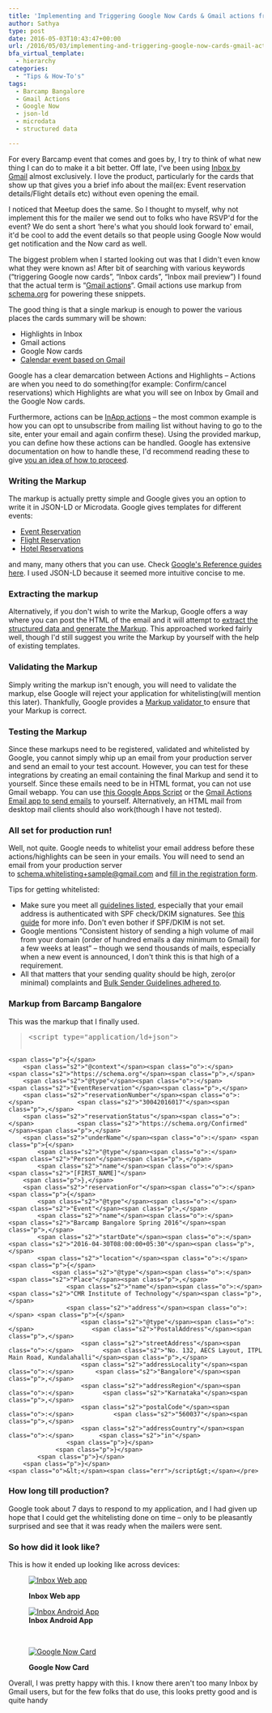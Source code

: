 ```yaml
---
title: 'Implementing and Triggering Google Now Cards & Gmail actions from Email'
author: Sathya
type: post
date: 2016-05-03T10:43:47+00:00
url: /2016/05/03/implementing-and-triggering-google-now-cards-gmail-actions-from-email/
bfa_virtual_template:
  - hierarchy
categories:
  - "Tips & How-To's"
tags:
  - Barcamp Bangalore
  - Gmail Actions
  - Google Now
  - json-ld
  - microdata
  - structured data

---
```

For every Barcamp event that comes and goes by, I try to think of what new thing I can do to make it a bit better. Off late, I've been using <a href="https://www.google.co.in/inbox/" target="_blank">Inbox by Gmail</a> almost exclusively. I love the product, particularly for the cards that show up that gives you a brief info about the mail(ex: Event reservation details/Flight details etc) without even opening the email.

I noticed that Meetup does the same. So I thought to myself, why not implement this for the mailer we send out to folks who have RSVP'd for the event? We do sent a short &#8216;here's what you should look forward to' email, it'd be cool to add the event details so that people using Google Now would get notification and the Now card as well.

The biggest problem when I started looking out was that I didn't even know what they were known as! After bit of searching with various keywords (&#8220;triggering Google now cards&#8221;, &#8220;Inbox cards&#8221;, &#8220;Inbox mail preview&#8221;) I found that the actual term is &#8220;[Gmail actions][1]&#8220;. Gmail actions use markup from <a href="https://schema.org" target="_blank">schema.org</a> for powering these snippets.

<!--more-->

The good thing is that a single markup is enough to power the various places the cards summary will be shown:

  * Highlights in Inbox
  * Gmail actions
  * Google Now cards
  * <a href="https://developers.google.com/gmail/markup/google-calendar#an-event-booking" target="_blank">Calendar event based on Gmail</a>

Google has a clear demarcation between Actions and Highlights &#8211; Actions are when you need to do something(for example: Confirm/cancel reservations) which Highlights are what you will see on Inbox by Gmail and the Google Now cards.

Furthermore, actions can be <a href="https://developers.google.com/gmail/markup/actions/actions-overview#in-app_actions" target="_blank">InApp actions</a> &#8211; the most common example is how you can opt to unsubscribe from mailing list without having to go to the site, enter your email and again confirm these). Using the provided markup, you can define how these actions can be handled. Google has extensive documentation on how to handle these, I'd recommend reading these to give <a href="https://developers.google.com/gmail/markup/actions/handling-action-requests" target="_blank">you an idea of how to proceed</a>.

### Writing the Markup

The markup is actually pretty simple and Google gives you an option to write it in JSON-LD or Microdata. Google gives templates for different events:

  * <a href="https://developers.google.com/gmail/markup/reference/event-reservation#use_cases" target="_blank">Event Reservation</a>
  * <a href="https://developers.google.com/gmail/markup/reference/flight-reservation" target="_blank">Flight Reservation</a>
  * <a href="https://developers.google.com/gmail/markup/reference/hotel-reservation" target="_blank">Hotel Reservations</a>

and many, many others that you can use. Check <a href="https://developers.google.com/gmail/markup/reference/" target="_blank">Google's Reference guides here</a>. I used JSON-LD because it seemed more intuitive concise to me.

### Extracting the markup

Alternatively, if you don't wish to write the Markup, Google offers a way where you can post the HTML of the email and it will attempt to <a href="https://www.google.com/webmasters/markup-helper/u/0/?" target="_blank">extract the structured data and generate the Markup</a>. This approached worked fairly well, though I'd still suggest you write the Markup by yourself with the help of existing templates.

### Validating the Markup

Simply writing the markup isn't enough, you will need to validate the markup, else Google will reject your application for whitelisting(will mention this later). Thankfully, Google provides a <a href="https://www.google.com/webmasters/markup-tester/u/0/" target="_blank">Markup validator </a>to ensure that your Markup is correct.

### Testing the Markup

Since these markups need to be registered, validated and whitelisted by Google, you cannot simply whip up an email from your production server and send an email to your test account. However, you can test for these integrations by creating an email containing the final Markup and send it to yourself. Since these emails need to be in HTML format, you can not use Gmail webapp. You can use <a href="https://developers.google.com/gmail/markup/apps-script-tutorial" target="_blank">this Google Apps Script</a> or the <a href="https://gmail-actions.appspot.com/" target="_blank">Gmail Actions Email app to send emails</a> to yourself. Alternatively, an HTML mail from desktop mail clients should also work(though I have not tested).

### All set for production run!

Well, not quite. Google needs to whitelist your email address before these actions/highlights can be seen in your emails. You will need to send an email from your production server to <schema.whitelisting+sample@gmail.com> and <a href="https://docs.google.com/a/google.com/forms/d/1PA-vjjk3yJF7MLPOVKbIz3MBfhyma2obS8NIZ0JYx8I/viewform?pli=1" target="_blank">fill in the registration form</a>.

Tips for getting whitelisted:

  * Make sure you meet all <a href="https://developers.google.com/gmail/markup/registering-with-google#registration_guidelines" target="_blank">guidelines listed</a>, especially that your email address is authenticated with SPF check/DKIM signatures. See <a href="https://support.google.com/mail/answer/180707?hl=en" target="_blank">this guide</a> for more info. Don't even bother if SPF/DKIM is not set.
  * Google mentions &#8220;Consistent history of sending a high volume of mail from your domain (order of hundred emails a day minimum to Gmail) for a few weeks at least&#8221; &#8211; though we send thousands of mails, especially when a new event is announced, I don't think this is that high of a requirement.
  * All that matters that your sending quality should be high, zero(or minimal) complaints and <a href="https://support.google.com/mail/bin/answer.py?hl=en&answer=81126" target="_blank">Bulk Sender Guidelines adhered to</a>.

### Markup from Barcamp Bangalore

This was the markup that I finally used.

> <pre><span class="o">&lt;</span><span class="nx">script</span> <span class="nx">type</span><span class="o">=</span><span class="s2">"application/ld+json"</span><span class="o">&gt;</span>
    <span class="p">{</span>
        <span class="s2">"@context"</span><span class="o">:</span>                     <span class="s2">"https://schema.org"</span><span class="p">,</span>
        <span class="s2">"@type"</span><span class="o">:</span>                        <span class="s2">"EventReservation"</span><span class="p">,</span>
        <span class="s2">"reservationNumber"</span><span class="o">:</span>            <span class="s2">"30042016017"</span><span class="p">,</span>
        <span class="s2">"reservationStatus"</span><span class="o">:</span>            <span class="s2">"https://schema.org/Confirmed"</span><span class="p">,</span>
        <span class="s2">"underName"</span><span class="o">:</span> <span class="p">{</span>
            <span class="s2">"@type"</span><span class="o">:</span>                    <span class="s2">"Person"</span><span class="p">,</span>
            <span class="s2">"name"</span><span class="o">:</span>                     <span class="s2">"[FIRST_NAME]"</span>
        <span class="p">},</span>
        <span class="s2">"reservationFor"</span><span class="o">:</span> <span class="p">{</span>
            <span class="s2">"@type"</span><span class="o">:</span>                    <span class="s2">"Event"</span><span class="p">,</span>
            <span class="s2">"name"</span><span class="o">:</span>                     <span class="s2">"Barcamp Bangalore Spring 2016"</span><span class="p">,</span>
            <span class="s2">"startDate"</span><span class="o">:</span>                <span class="s2">"2016-04-30T08:00:00+05:30"</span><span class="p">,</span>
            <span class="s2">"location"</span><span class="o">:</span> <span class="p">{</span>
                <span class="s2">"@type"</span><span class="o">:</span> <span class="s2">"Place"</span><span class="p">,</span>
                    <span class="s2">"name"</span><span class="o">:</span> <span class="s2">"CMR Institute of Technology"</span><span class="p">,</span>
                    <span class="s2">"address"</span><span class="o">:</span> <span class="p">{</span>
                        <span class="s2">"@type"</span><span class="o">:</span>                <span class="s2">"PostalAddress"</span><span class="p">,</span>
                        <span class="s2">"streetAddress"</span><span class="o">:</span>        <span class="s2">"No. 132, AECS Layout, ITPL Main Road, Kundalahalli"</span><span class="p">,</span>
                        <span class="s2">"addressLocality"</span><span class="o">:</span>      <span class="s2">"Bangalore"</span><span class="p">,</span>
                        <span class="s2">"addressRegion"</span><span class="o">:</span>        <span class="s2">"Karnataka"</span><span class="p">,</span>
                        <span class="s2">"postalCode"</span><span class="o">:</span>           <span class="s2">"560037"</span><span class="p">,</span>
                        <span class="s2">"addressCountry"</span><span class="o">:</span>       <span class="s2">"in"</span>
                    <span class="p">}</span>
                 <span class="p">}</span>
            <span class="p">}</span>
        <span class="p">}</span>
    <span class="o">&lt;</span><span class="err">/script&gt;</span></pre>

### How long till production?

Google took about 7 days to respond to my application, and I had given up hope that I could get the whitelisting done on time &#8211; only to be pleasantly surprised and see that it was ready when the mailers were sent.

### So how did it look like?

This is how it ended up looking like across devices:<figure id="attachment_1401" aria-describedby="caption-attachment-1401" style="width: 720px" class="wp-caption aligncenter">

[<img class=" wp-image-1401" src="https://sathyasays.com/wp-content/uploads/2016/05/Pasted-image-at-2016_04_29-03_26-PM.png" alt="Inbox Web app"   />][2]<figcaption id="caption-attachment-1401" class="wp-caption-text">**Inbox Web app**</figcaption></figure> <figure id="attachment_1402" aria-describedby="caption-attachment-1402" style="width: 720px" class="wp-caption aligncenter">[<img class=" wp-image-1402" src="https://sathyasays.com/wp-content/uploads/2016/05/Screenshot_20160429-165708.png" alt="Inbox Android App"   />][3]<figcaption id="caption-attachment-1402" class="wp-caption-text">**Inbox Android App**</figcaption></figure> 

&nbsp;<figure id="attachment_1403" aria-describedby="caption-attachment-1403" style="width: 720px" class="wp-caption aligncenter">

[<img class=" wp-image-1403" src="https://sathyasays.com/wp-content/uploads/2016/05/Screenshot_20160430-060054.png" alt="Google Now Card"   />][4]<figcaption id="caption-attachment-1403" class="wp-caption-text">**Google Now Card**</figcaption></figure> 

Overall, I was pretty happy with this. I know there aren't too many Inbox by Gmail users, but for the few folks that do use, this looks pretty good and is quite handy

 [1]: https://developers.google.com/gmail/markup/actions/actions-overview
 [2]: https://sathyasays.com/wp-content/uploads/2016/05/Pasted-image-at-2016_04_29-03_26-PM.png
 [3]: https://sathyasays.com/wp-content/uploads/2016/05/Screenshot_20160429-165708.png
 [4]: https://sathyasays.com/wp-content/uploads/2016/05/Screenshot_20160430-060054.png
